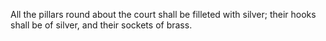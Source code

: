 All the pillars round about the court shall be filleted with silver; their hooks shall be of silver, and their sockets of brass.
